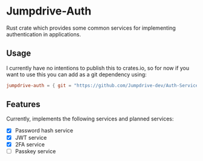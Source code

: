 # Jumpdrive-Auth

Rust crate which provides some common services for implementing authentication in applications.

## Usage

I currently have no intentions to publish this to crates.io, so for now if you want to use this you can add as a git
dependency using:

```toml
jumpdrive-auth = { git = "https://github.com/Jumpdrive-dev/Auth-Services", tag = "2.0.0" }
```

## Features

Currently, implements the following services and planned services:

- [x] Password hash service
- [x] JWT service
- [x] 2FA service
- [ ] Passkey service
